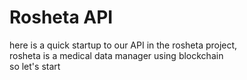 # Rosheta API

here is a quick startup to our API in the rosheta project,   
rosheta is a medical data manager using blockchain   
so let's start
